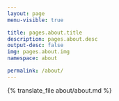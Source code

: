 ```yaml
---
layout: page
menu-visible: true

title: pages.about.title
description: pages.about.desc
output-desc: false
img: pages.about.img
namespace: about

permalink: /about/
---
```


{% translate_file about/about.md %}